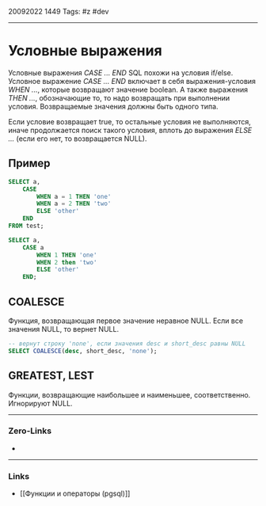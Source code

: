20092022 1449
Tags: #z #dev

---
# Условные выражения

Условные выражения *CASE ... END* SQL похожи на условия if/else.
Условное выражение *CASE ... END* включает в себя выражения-условия *WHEN ...*, которые возвращают значение boolean. А также выражения *THEN ...*, обозначающие то, то надо возвращать при выполнении условия. Возвращаемые значения должны быть одного типа.

Если условие возвращает true, то остальные условия не выполняются, иначе продолжается поиск такого условия, вплоть до выражения *ELSE ...* (если его нет, то возвращается NULL).

## Пример

```sql
SELECT a,
    CASE
        WHEN a = 1 THEN 'one'
        WHEN a = 2 THEN 'two'
        ELSE 'other'
    END
FROM test;

SELECT a,
    CASE a
        WHEN 1 THEN 'one'
        WHEN 2 then 'two'
        ELSE 'other'
    END;
```

## COALESCE

Функция, возвращающая первое значение неравное NULL. Если все значения NULL, то вернет NULL.

```sql
-- вернут строку 'none', если значения desc и short_desc равны NULL
SELECT COALESCE(desc, short_desc, 'none');
```

## GREATEST, LEST

Функции, возвращающие наибольшее и наименьшее, соответственно. Игнорируют NULL.

---
### Zero-Links
- 

---
### Links
- [[Функции и операторы (pgsql)]]